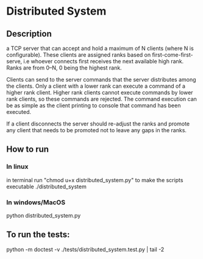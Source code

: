# Distributed System

## Description

a TCP server that can accept and hold a maximum of N clients (where N is configurable).
These clients are assigned ranks based on first-come-first-serve, i.e whoever connects first receives the next available
high rank. Ranks are from 0–N, 0 being the highest rank.

Clients can send to the server commands that the server distributes among the clients. Only a client with a lower rank
can execute a command of a higher rank client. Higher rank clients cannot execute commands by lower rank clients, so 
these commands are rejected. The command execution can be as simple as the client printing to console that command has been executed.

If a client disconnects the server should re-adjust the ranks and promote any client that needs to be promoted not to leave any gaps in the ranks.

## How to run

### In linux
in terminal run "chmod u+x distributed_system.py" to make the scripts executable
./distributed_system

### In windows/MacOS
python distributed_system.py

## To run the tests:
python -m doctest -v ./tests/distributed_system.test.py | tail -2
